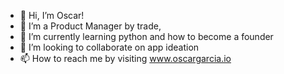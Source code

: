 - 👋 Hi, I’m Oscar!
- 👀 I’m a Product Manager by trade, 
- 🌱 I’m currently learning python and how to become a founder
- 💞️ I’m looking to collaborate on app ideation 
- 📫 How to reach me by visiting www.oscargarcia.io 

